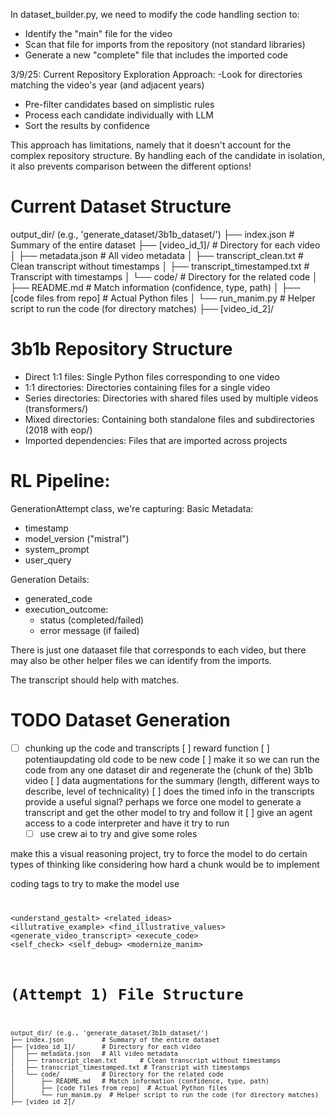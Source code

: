 In dataset_builder.py, we need to modify the code handling section to:
- Identify the "main" file for the video
- Scan that file for imports from the repository (not standard libraries)
- Generate a new "complete" file that includes the imported code


3/9/25: Current Repository Exploration Approach:
-Look for directories matching the video's year (and adjacent years)
- Pre-filter candidates based on simplistic rules
- Process each candidate individually with LLM
- Sort the results by confidence

This approach has limitations, namely that it doesn't account for the complex repository structure. By handling each of the candidate in isolation, it also prevents comparison between the different options!

# Current Dataset Structure
output_dir/ (e.g., 'generate_dataset/3b1b_dataset/')
├── index.json          # Summary of the entire dataset
├── [video_id_1]/       # Directory for each video
│   ├── metadata.json   # All video metadata
│   ├── transcript_clean.txt      # Clean transcript without timestamps
│   ├── transcript_timestamped.txt # Transcript with timestamps 
│   └── code/           # Directory for the related code
│       ├── README.md   # Match information (confidence, type, path)
│       ├── [code files from repo]  # Actual Python files
│       └── run_manim.py  # Helper script to run the code (for directory matches)
├── [video_id_2]/

# 3b1b Repository Structure
- Direct 1:1 files: Single Python files corresponding to one video
- 1:1 directories: Directories containing files for a single video
- Series directories: Directories with shared files used by multiple videos (transformers/)
- Mixed directories: Containing both standalone files and subdirectories (2018 with eop/)
- Imported dependencies: Files that are imported across projects
# RL Pipeline: 
GenerationAttempt class, we're capturing:
Basic Metadata:
- timestamp
- model_version ("mistral")
- system_prompt
- user_query

Generation Details:
- generated_code
- execution_outcome:
    - status (completed/failed)
    - error message (if failed)


There is just one dataaset file that corresponds to each video, but there may also be other helper files we can identify from the imports. 

The transcript should help with matches. 

# TODO Dataset Generation
- [ ] chunking up the code and transcripts
[ ] reward function
[ ] potentiaupdating old code to be new code
[ ] make it so we can run the code from any one dataset dir and regenerate the (chunk of the) 3b1b video
[ ] data augmentations for the summary (length, different ways to describe, level of technicality)
[ ] does the timed info in the transcripts provide a useful signal? perhaps we force one model to generate a transcript and get the other model to try and follow it
[ ] give an agent access to a code interpreter and have it try to run 
    - [ ] use crew ai to try and give some roles 

make this a visual reasoning project, try to force the model to do certain types of thinking like considering how hard a chunk would be to implement

coding tags to try to make the model use 
<code> <math>  

<understand_gestalt>
<related_ideas> <prerequisites>
<illutrative_example> <find_illustrative_values>
<generate_video_transcript>
<execute_code>
<layout> <visual>
<self_check> <self_debug> <modernize_manim>


# (Attempt 1) File Structure
```
output_dir/ (e.g., 'generate_dataset/3b1b_dataset/')
├── index.json          # Summary of the entire dataset
├── [video_id_1]/       # Directory for each video
│   ├── metadata.json   # All video metadata
│   ├── transcript_clean.txt      # Clean transcript without timestamps
│   ├── transcript_timestamped.txt # Transcript with timestamps 
│   └── code/           # Directory for the related code
│       ├── README.md   # Match information (confidence, type, path)
│       ├── [code files from repo]  # Actual Python files
│       └── run_manim.py  # Helper script to run the code (for directory matches)
├── [video_id_2]/